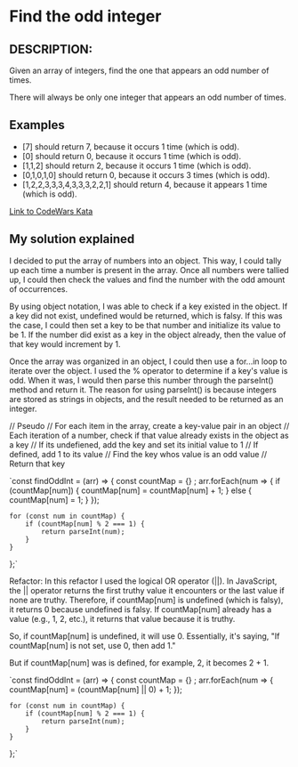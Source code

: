 # Find the odd integer

## DESCRIPTION:
Given an array of integers, find the one that appears an odd number of times.

There will always be only one integer that appears an odd number of times.

## Examples
- [7] should return 7, because it occurs 1 time (which is odd).
- [0] should return 0, because it occurs 1 time (which is odd).
- [1,1,2] should return 2, because it occurs 1 time (which is odd).
- [0,1,0,1,0] should return 0, because it occurs 3 times (which is odd).
- [1,2,2,3,3,3,4,3,3,3,2,2,1] should return 4, because it appears 1 time (which is odd).

[Link to CodeWars Kata](https://www.codewars.com/kata/54da5a58ea159efa38000836)


## My solution explained
I decided to put the array of numbers into an object. This way, I could tally up each time a number is present in the array. Once all numbers were tallied up, I could then check the values and find the number with the odd amount of occurrences.

By using object notation, I was able to check if a key existed in the object. If a key did not exist, undefined would be returned, which is falsy. If this was the case, I could then set a key to be that number and initialize its value to be 1. If the number did exist as a key in the object already, then the value of that key would increment by 1.

Once the array was organized in an object, I could then use a for...in loop to iterate over the object. I used the % operator to determine if a key's value is odd. When it was, I would then parse this number through the parseInt() method and return it. The reason for using parseInt() is because integers are stored as strings in objects, and the result needed to be returned as an integer.

// Pseudo
// For each item in the array, create a key-value pair in an object
// Each iteration of a number, check if that value already exists in the object as a key
// If its undefiened, add the key and set its initial value to 1
// If defined, add 1 to its value
// Find the key whos value is an odd value
// Return that key

`const findOddInt = (arr) => {
    const countMap = {} ;
    arr.forEach(num => {
        if (countMap[num]) {
            countMap[num] = countMap[num] + 1;
        } else {
            countMap[num] = 1;
        }
    });

    for (const num in countMap) {
        if (countMap[num] % 2 === 1) {
            return parseInt(num); 
        }
    }
};`

Refactor:
In this refactor I used the logical OR operator (||). In JavaScript, the || operator returns the first truthy value it encounters or the last value if none are truthy. Therefore, if countMap[num] is undefined (which is falsy), it returns 0 because undefined is falsy. If countMap[num] already has a value (e.g., 1, 2, etc.), it returns that value because it is truthy.

So, if countMap[num] is undefined, it will use 0. Essentially, it's saying, "If countMap[num] is not set, use 0, then add 1."

But if countMap[num] was is defined, for example, 2, it becomes 2 + 1.

`const findOddInt = (arr) => {
    const countMap = {} ;
    arr.forEach(num => {
        countMap[num] = (countMap[num] || 0) + 1;
    });

    for (const num in countMap) {
        if (countMap[num] % 2 === 1) {
            return parseInt(num); 
        }
    }
};`

